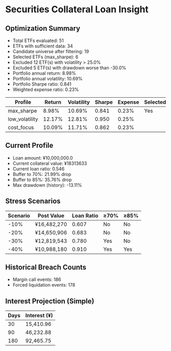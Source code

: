 # Securities Collateral Loan Insight

## Optimization Summary
- Total ETFs evaluated: 51
- ETFs with sufficient data: 34
- Candidate universe after filtering: 19
- Selected ETFs (max_sharpe): 6
- Excluded 12 ETF(s) with volatility > 25.0%
- Excluded 5 ETF(s) with drawdown worse than -30.0%
- Portfolio annual return: 8.98%
- Portfolio annual volatility: 10.69%
- Portfolio Sharpe ratio: 0.841
- Weighted expense ratio: 0.23%

| Profile | Return | Volatility | Sharpe | Expense | Selected |
| --- | --- | --- | --- | --- | --- |
| max_sharpe | 8.98% | 10.69% | 0.841 | 0.23% | Yes |
| low_volatility | 12.17% | 12.81% | 0.950 | 0.25% |  |
| cost_focus | 10.09% | 11.71% | 0.862 | 0.23% |  |

## Current Profile
- Loan amount: ¥10,000,000.0
- Current collateral value: ¥18313633
- Current loan ratio: 0.546
- Buffer to 70%: 21.99% drop
- Buffer to 85%: 35.76% drop
- Max drawdown (history): -13.11%

## Stress Scenarios
| Scenario | Post Value | Loan Ratio | ≥70% | ≥85% |
| --- | --- | --- | --- | --- |
| -10% | ¥16,482,270 | 0.607 | No | No |
| -20% | ¥14,650,906 | 0.683 | No | No |
| -30% | ¥12,819,543 | 0.780 | Yes | No |
| -40% | ¥10,988,180 | 0.910 | Yes | Yes |

## Historical Breach Counts
- Margin call events: 186
- Forced liquidation events: 178

## Interest Projection (Simple)
| Days | Interest (¥) |
| --- | --- |
| 30 | 15,410.96 |
| 90 | 46,232.88 |
| 180 | 92,465.75 |
